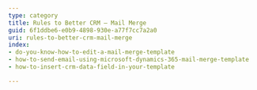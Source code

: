 ```yaml
---
type: category
title: Rules to Better CRM – Mail Merge
guid: 6f1ddbe6-e0b9-4898-930e-a77f7cc7a2a0
uri: rules-to-better-crm-mail-merge
index:
- do-you-know-how-to-edit-a-mail-merge-template
- how-to-send-email-using-microsoft-dynamics-365-mail-merge-template
- how-to-insert-crm-data-field-in-your-template

---
```

 

